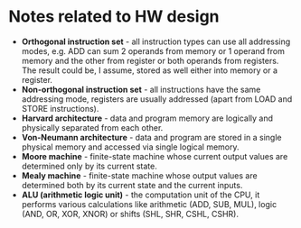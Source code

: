 # Notes related to HW design
* **Orthogonal instruction set** - all instruction types can use all addressing modes, e.g. ADD can sum 2 operands from memory or 1 operand from memory and the other from register or both operands from registers. The result could be, I assume, stored as well either into memory or a register.
* **Non-orthogonal instruction set** - all instructions have the same addressing mode, registers are usually addressed (apart from LOAD and STORE instructions).
* **Harvard architecture** - data and program memory are logically and physically separated from each other.
* **Von-Neumann architecture** - data and program are stored in a single physical memory and accessed via single logical memory.
* **Moore machine** - finite-state machine whose current output values are determined only by its current state.
* **Mealy machine** - finite-state machine whose output values are determined both by its current state and the current inputs.
* **ALU (arithmetic logic unit)** - the computation unit of the CPU, it performs various calculations like arithmetic (ADD, SUB, MUL), logic (AND, OR, XOR, XNOR) or shifts (SHL, SHR, CSHL, CSHR).

